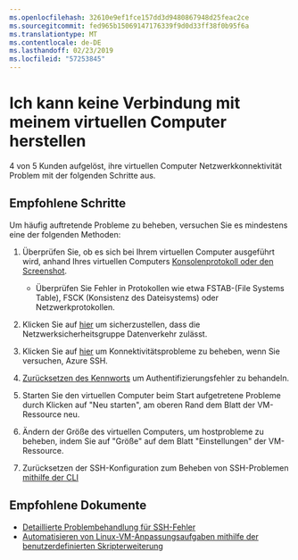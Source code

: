 ```yaml
---
ms.openlocfilehash: 32610e9ef1fce157dd3d9480867948d25feac2ce
ms.sourcegitcommit: fed965b15069147176339f9d0d33ff38f0b95f6a
ms.translationtype: MT
ms.contentlocale: de-DE
ms.lasthandoff: 02/23/2019
ms.locfileid: "57253845"
---
```

<properties
    pageTitle="Ich kann keine Verbindung mit meinem virtuellen Computer herstellen"
    description="Ich kann keine Verbindung mit meinem virtuellen Computer herstellen "
    service="microsoft.classiccompute"
    resource="virtualmachines"
    authors="ScottAzure"
    ms.author="scotro"
    displayOrder="2"
    selfHelpType="resource"
    supportTopicIds="32615531,32615526"
    resourceTags="linux,redhat,Ubuntu"
    productPesIds="16470,15797,15571,16454"
    cloudEnvironments="public"
    articleId="420298f8-b3fb-49f2-b359-f7cdf357901c"
    category="Konnektivität"
    searchTags="kann keine Verbindung herstellen, kann keine Verbindung herstellen, Vm, Rdp-Konnektivität"
 />

# <a name="i-cant-connect-to-my-vm"></a>Ich kann keine Verbindung mit meinem virtuellen Computer herstellen

4 von 5 Kunden aufgelöst, ihre virtuellen Computer Netzwerkkonnektivität Problem mit der folgenden Schritte aus.<br>

## <a name="recommended-steps"></a>**Empfohlene Schritte**

Um häufig auftretende Probleme zu beheben, versuchen Sie es mindestens eine der folgenden Methoden:<br>

1. Überprüfen Sie, ob es sich bei Ihrem virtuellen Computer ausgeführt wird, anhand Ihres virtuellen Computers [Konsolenprotokoll oder den Screenshot](data-blade:Microsoft_Azure_Classic_Compute.VirtualMachineSerialConsoleLogBlade.id.$resourceId).<br>

    * Überprüfen Sie Fehler in Protokollen wie etwa FSTAB-(File Systems Table), FSCK (Konsistenz des Dateisystems) oder Netzwerkprotokollen.<br>

2. Klicken Sie auf [hier](data-blade:microsoft_azure_network.verifyipflowblade.vmId.$resourceId) um sicherzustellen, dass die Netzwerksicherheitsgruppe Datenverkehr zulässt.<br>
3. Klicken Sie auf [hier](data-blade:microsoft_azure_network.NetworkWatcherConnectivityBlade.id.$resourceId) um Konnektivitätsprobleme zu beheben, wenn Sie versuchen, Azure SSH.<br>
4. [Zurücksetzen des Kennworts](data-blade:Microsoft_Azure_Classic_Compute.PasswordResetBlade.id.$resourceId) um Authentifizierungsfehler zu behandeln.<br>
5. Starten Sie den virtuellen Computer beim Start aufgetretene Probleme durch Klicken auf "Neu starten", am oberen Rand dem Blatt der VM-Ressource neu.<br>
6. Ändern der Größe des virtuellen Computers, um hostprobleme zu beheben, indem Sie auf "Größe" auf dem Blatt "Einstellungen" der VM-Ressource.<br>
7. Zurücksetzen der SSH-Konfiguration zum Beheben von SSH-Problemen [mithilfe der CLI](https://docs.microsoft.com/azure/virtual-machines/linux/classic/reset-access-classic#sshconfigresetcli)

## <a name="recommended-documents"></a>**Empfohlene Dokumente**

* [Detaillierte Problembehandlung für SSH-Fehler](https://azure.microsoft.com/documentation/articles/virtual-machines-troubleshoot-ssh-connections/#detailed-troubleshooting-of-ssh-errors)<br>
* [Automatisieren von Linux-VM-Anpassungsaufgaben mithilfe der benutzerdefinierten Skripterweiterung](https://azure.microsoft.com/blog/automate-linux-vm-customization-tasks-using-customscript-extension)

